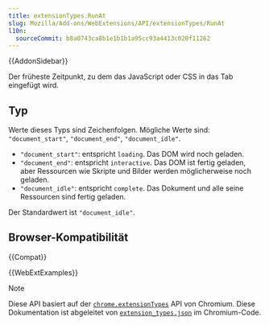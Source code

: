 ```yaml
---
title: extensionTypes.RunAt
slug: Mozilla/Add-ons/WebExtensions/API/extensionTypes/RunAt
l10n:
  sourceCommit: b8a0743ca8b1e1b1b1a95cc93a4413c020f11262
---
```


{{AddonSidebar}}

Der früheste Zeitpunkt, zu dem das JavaScript oder CSS in das Tab eingefügt wird.

## Typ

Werte dieses Typs sind Zeichenfolgen. Mögliche Werte sind: `"document_start"`, `"document_end"`, `"document_idle"`.

- `"document_start"`: entspricht `loading`. Das DOM wird noch geladen.
- `"document_end"`: entspricht `interactive`. Das DOM ist fertig geladen, aber Ressourcen wie Skripte und Bilder werden möglicherweise noch geladen.
- `"document_idle"`: entspricht `complete`. Das Dokument und alle seine Ressourcen sind fertig geladen.

Der Standardwert ist `"document_idle"`.

## Browser-Kompatibilität

{{Compat}}

{{WebExtExamples}}

> [!NOTE]
> Diese API basiert auf der [`chrome.extensionTypes`](https://developer.chrome.com/docs/extensions/reference/api/extensionTypes#type-RunAt) API von Chromium. Diese Dokumentation ist abgeleitet von [`extension_types.json`](https://chromium.googlesource.com/chromium/src/+/master/extensions/common/api/extension_types.json) im Chromium-Code.
